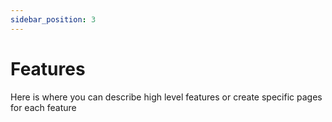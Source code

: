 ```yaml
---
sidebar_position: 3
---
```

# Features

Here is where you can describe high level features or create specific pages for each feature